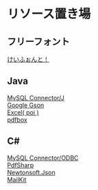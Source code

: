 # リソース置き場

## フリーフォント
[けいふぉんと！](http://font.sumomo.ne.jp/font_1.html)

## Java 
[MySQL Connector/J](https://dev.mysql.com/downloads/connector/j/)\
[Google Gson](https://search.maven.org/artifact/com.google.code.gson/gson)\
[Excel( poi )](https://dlcdn.apache.org/poi/release/bin/)\
[pdfbox](https://www.apache.org/dyn/closer.lua/pdfbox/2.0.24/pdfbox-app-2.0.24.jar)

## C#
[MySQL Connector/ODBC](https://dev.mysql.com/downloads/connector/odbc/)\
[PdfSharp](https://www.nuget.org/packages/PdfSharp/)\
[Newtonsoft.Json](https://www.nuget.org/packages/Newtonsoft.Json/)\
[MailKit](https://www.nuget.org/packages/MailKit/)
